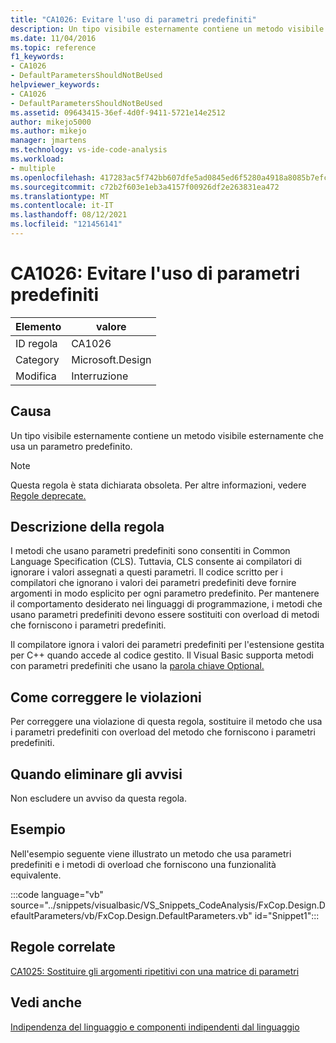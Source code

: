 ```yaml
---
title: "CA1026: Evitare l'uso di parametri predefiniti"
description: Un tipo visibile esternamente contiene un metodo visibile esternamente che usa un parametro predefinito.
ms.date: 11/04/2016
ms.topic: reference
f1_keywords:
- CA1026
- DefaultParametersShouldNotBeUsed
helpviewer_keywords:
- CA1026
- DefaultParametersShouldNotBeUsed
ms.assetid: 09643415-36ef-4d0f-9411-5721e14e2512
author: mikejo5000
ms.author: mikejo
manager: jmartens
ms.technology: vs-ide-code-analysis
ms.workload:
- multiple
ms.openlocfilehash: 417283ac5f742bb607dfe5ad0845ed6f5280a4918a8085b7efc6a75e72e11a46
ms.sourcegitcommit: c72b2f603e1eb3a4157f00926df2e263831ea472
ms.translationtype: MT
ms.contentlocale: it-IT
ms.lasthandoff: 08/12/2021
ms.locfileid: "121456141"
---
```

# <a name="ca1026-default-parameters-should-not-be-used"></a>CA1026: Evitare l'uso di parametri predefiniti

|Elemento|valore|
|-|-|
|ID regola|CA1026|
|Category|Microsoft.Design|
|Modifica|Interruzione|

## <a name="cause"></a>Causa
Un tipo visibile esternamente contiene un metodo visibile esternamente che usa un parametro predefinito.

> [!NOTE]
> Questa regola è stata dichiarata obsoleta. Per altre informazioni, vedere [Regole deprecate.](fxcop-unported-deprecated-rules.md)

## <a name="rule-description"></a>Descrizione della regola
I metodi che usano parametri predefiniti sono consentiti in Common Language Specification (CLS). Tuttavia, CLS consente ai compilatori di ignorare i valori assegnati a questi parametri. Il codice scritto per i compilatori che ignorano i valori dei parametri predefiniti deve fornire argomenti in modo esplicito per ogni parametro predefinito. Per mantenere il comportamento desiderato nei linguaggi di programmazione, i metodi che usano parametri predefiniti devono essere sostituiti con overload di metodi che forniscono i parametri predefiniti.

Il compilatore ignora i valori dei parametri predefiniti per l'estensione gestita per C++ quando accede al codice gestito. Il Visual Basic supporta metodi con parametri predefiniti che usano la [parola chiave Optional.](/dotnet/visual-basic/language-reference/modifiers/optional)

## <a name="how-to-fix-violations"></a>Come correggere le violazioni
Per correggere una violazione di questa regola, sostituire il metodo che usa i parametri predefiniti con overload del metodo che forniscono i parametri predefiniti.

## <a name="when-to-suppress-warnings"></a>Quando eliminare gli avvisi
Non escludere un avviso da questa regola.

## <a name="example"></a>Esempio
Nell'esempio seguente viene illustrato un metodo che usa parametri predefiniti e i metodi di overload che forniscono una funzionalità equivalente.

:::code language="vb" source="../snippets/visualbasic/VS_Snippets_CodeAnalysis/FxCop.Design.DefaultParameters/vb/FxCop.Design.DefaultParameters.vb" id="Snippet1":::

## <a name="related-rules"></a>Regole correlate
[CA1025: Sostituire gli argomenti ripetitivi con una matrice di parametri](../code-quality/ca1025.md)

## <a name="see-also"></a>Vedi anche
[Indipendenza del linguaggio e componenti indipendenti dal linguaggio](/dotnet/standard/language-independence-and-language-independent-components)
